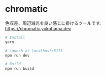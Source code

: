 # chromatic

色収差、周辺減光を良い感じに掛けるツールです。
https://chromatic.yokohama.dev

```bash
# Install
yarn

# Launch at localhost:5173
npm run dev

# Build
npm run build
```
